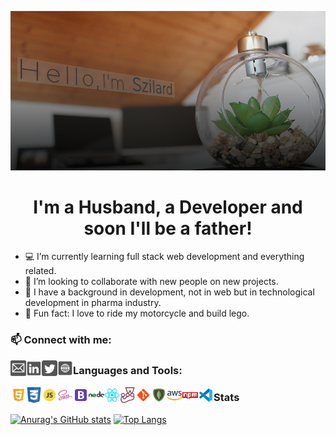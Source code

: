 <div align="center">

![](https://github.com/mihocsaszilard/mihocsaszilard/blob/main/github-readme-image-1000x505.png?raw=true)

# I'm a Husband, a Developer and soon I'll be a father!

</div>

- 💻 I’m currently learning full stack web development and everything related.
- 🔌 I’m looking to collaborate with new people on new projects.
- :test_tube: I have a background in development, not in web but in technological development in pharma industry.
- 💯 Fun fact: I love to ride my motorcycle and build lego.

<h3>📫 Connect with me:</h3>

<div align="center">

[<img align="left" alt="send me an email" width="25px" src="https://github.com/mihocsaszilard/mihocsaszilard/blob/main/mail.svg" />](mihocsa48@gmail.com)
[<img align="left" alt="linkedin profile" width="25px" src="https://github.com/mihocsaszilard/mihocsaszilard/blob/main/linkedin.svg" />][linkedin]
[<img align="left" alt="twitter profile" width="25px" src="https://github.com/mihocsaszilard/mihocsaszilard/blob/main/twitter.svg" />][twitter]
[<img align="left" alt="portfolio website" width="25px" src="https://github.com/mihocsaszilard/mihocsaszilard/blob/main/website.svg" />][website]

</div>

<h3 align="left">Languages and Tools:</h3>

<div align="center">
  <img align="left" alt="html" width="25px" src="https://github.com/mihocsaszilard/mihocsaszilard/blob/main/html.svg" />
  <img align="left" alt="css" width="25px" src="https://github.com/mihocsaszilard/mihocsaszilard/blob/main/css.svg" />
  <img align="left" alt="javascript" width="25px" src="https://github.com/mihocsaszilard/mihocsaszilard/blob/main/js.svg" />
  <img align="left" alt="sass" width="25px" src="https://github.com/mihocsaszilard/mihocsaszilard/blob/main/sass.svg" />
  <img align="left" alt="bootstrap" width="25px" src="https://github.com/mihocsaszilard/mihocsaszilard/blob/main/bootstrap.svg" />
  <img align="left" alt="node js" width="25px" src="https://github.com/mihocsaszilard/mihocsaszilard/blob/main/node.svg" />
  <img align="left" alt="react" width="25px" src="https://github.com/mihocsaszilard/mihocsaszilard/blob/main/react.svg" />
  <img align="left" alt="jest" width="25px" src="https://github.com/mihocsaszilard/mihocsaszilard/blob/main/jest.svg" />
  <img align="left" alt="git" width="25px" src="https://github.com/mihocsaszilard/mihocsaszilard/blob/main/git.svg" />
  <img align="left" alt="mongo db" width="25px" src="https://github.com/mihocsaszilard/mihocsaszilard/blob/main/mongodb.svg" />
  <img align="left" alt="amazon web services" width="25px" src="https://github.com/mihocsaszilard/mihocsaszilard/blob/main/aws.svg" />
  <img align="left" alt="npm package manager" width="25px" src="https://github.com/mihocsaszilard/mihocsaszilard/blob/main/npm.svg" />
  <img align="left" alt="visual studio code" width="25px" src="https://github.com/mihocsaszilard/mihocsaszilard/blob/main/vscode.svg" />
</div>

### Stats

[![Anurag's GitHub stats](https://github-readme-stats.vercel.app/api?username=mihocsaszilard&hide=stars,contribs&show_icons=true&theme=dark&hide_border)](https://github.com/anuraghazra/github-readme-stats)
[![Top Langs](https://github-readme-stats.vercel.app/api/top-langs/?username=mihocsaszilard&layout=compact&theme=dark)](https://github.com/anuraghazra/github-readme-stats)

<!---
mihocsaszilard/mihocsaszilard is a ✨ special ✨ repository because its `README.md` (this file) appears on your GitHub profile.
You can click the Preview link to take a look at your changes.
--->

[linkedin]: https://www.linkedin.com/in/mihocsaszilard/
[twitter]: https://twitter.com/MihocsaS
[website]: https://mihocsaszilard.github.io/Portfolio-Website-CF/
